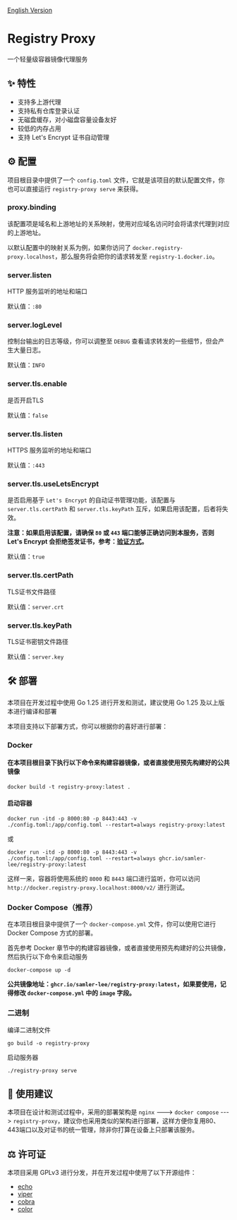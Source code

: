 [English Version](https://github.com/Samler-Lee/registry-proxy/blob/master/README_en.md)

# Registry Proxy

一个轻量级容器镜像代理服务

## ✨ 特性

- 支持多上游代理
- 支持私有仓库登录认证
- 无磁盘缓存，对小磁盘容量设备友好
- 较低的内存占用
- 支持 Let's Encrypt 证书自动管理

## ⚙️ 配置

项目根目录中提供了一个 `config.toml` 文件，它就是该项目的默认配置文件，你也可以直接运行 `registry-proxy serve` 来获得。

### proxy.binding

该配置项是域名和上游地址的关系映射，使用对应域名访问时会将请求代理到对应的上游地址。

以默认配置中的映射关系为例，如果你访问了 `docker.registry-proxy.localhost`，那么服务将会把你的请求转发至 `registry-1.docker.io`。

### server.listen

HTTP 服务监听的地址和端口

默认值：`:80`

### server.logLevel

控制台输出的日志等级，你可以调整至 `DEBUG` 查看请求转发的一些细节，但会产生大量日志。

默认值：`INFO`

### server.tls.enable

是否开启TLS

默认值：`false`

### server.tls.listen

HTTPS 服务监听的地址和端口

默认值：`:443`

### server.tls.useLetsEncrypt

是否启用基于 `Let's Encrypt` 的自动证书管理功能，该配置与 `server.tls.certPath` 和 `server.tls.keyPath` 互斥，如果启用该配置，后者将失效。

**注意：如果启用该配置，请确保 `80` 或 `443` 端口能够正确访问到本服务，否则 Let's Encrypt 会拒绝签发证书，参考：[验证方式](https://letsencrypt.org/zh-cn/docs/challenge-types/)。**

默认值：`true`

### server.tls.certPath

TLS证书文件路径

默认值：`server.crt`

### server.tls.keyPath

TLS证书密钥文件路径

默认值：`server.key`

## 🛠️ 部署

本项目在开发过程中使用 Go 1.25 进行开发和测试，建议使用 Go 1.25 及以上版本进行编译和部署

本项目支持以下部署方式，你可以根据你的喜好进行部署：

### Docker

#### 在本项目根目录下执行以下命令来构建容器镜像，或者直接使用预先构建好的公共镜像
```shell
docker build -t registry-proxy:latest .
```

#### 启动容器
```shell
docker run -itd -p 8000:80 -p 8443:443 -v ./config.toml:/app/config.toml --restart=always registry-proxy:latest
```

或

```shell
docker run -itd -p 8000:80 -p 8443:443 -v ./config.toml:/app/config.toml --restart=always ghcr.io/samler-lee/registry-proxy:latest
```

这样一来，容器将使用系统的 `8000` 和 `8443` 端口进行监听，你可以访问 `http://docker.registry-proxy.localhost:8000/v2/` 进行测试。

### Docker Compose（推荐）

在本项目根目录中提供了一个 `docker-compose.yml` 文件，你可以使用它进行 Docker Compose 方式的部署。

首先参考 Docker 章节中的构建容器镜像，或者直接使用预先构建好的公共镜像，然后执行以下命令来启动服务
```shell
docker-compose up -d
```

**公共镜像地址：`ghcr.io/samler-lee/registry-proxy:latest`，如果要使用，记得修改 `docker-compose.yml` 中的 `image` 字段。**

### 二进制

编译二进制文件
```shell
go build -o registry-proxy
```

启动服务器
```shell
./registry-proxy serve
```

## 📖 使用建议

本项目在设计和测试过程中，采用的部署架构是 `nginx` ---> `docker compose` ---> `registry-proxy`，建议你也采用类似的架构进行部署，这样方便你复用80、443端口以及对证书的统一管理，除非你打算在设备上只部署该服务。

## ⚖️ 许可证

本项目采用 GPLv3 进行分发，并在开发过程中使用了以下开源组件：
- [echo](https://github.com/labstack/echo)
- [viper](https://github.com/spf13/viper)
- [cobra](https://github.com/spf13/cobra)
- [color](https://github.com/fatih/color)